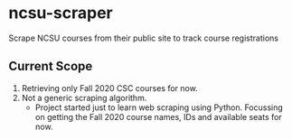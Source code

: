 # ncsu-scraper
Scrape NCSU courses from their public site to track course registrations

## Current Scope
1.  Retrieving only Fall 2020 CSC courses for now.
2.  Not a generic scraping algorithm.
    * Project started just to learn web scraping using Python. Focussing on getting the Fall 2020 course names, IDs and available seats for now.
